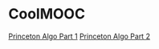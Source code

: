 # CoolMOOC
[Princeton Algo Part 1](https://www.coursera.org/learn/introduction-to-algorithms)
[Princeton Algo Part 2](https://www.coursera.org/learn/java-data-structures-algorithms-2)
